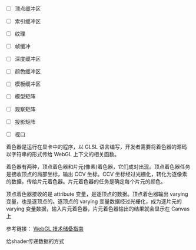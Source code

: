 - [ ] 顶点缓冲区
- [ ] 索引缓冲区
- [ ] 纹理
- [ ] 帧缓冲
- [ ] 深度缓冲区
- [ ] 颜色缓冲区
- [ ] 模板缓冲区

- [ ] 模型矩阵
- [ ] 观察矩阵
- [ ] 投影矩阵
- [ ] 视口

着色器是运行在显卡中的程序，以 GLSL 语言编写，开发者需要将着色器的源码以字符串的形式传给 WebGL 上下文的相关函数。

着色器有两种，顶点着色器和片元(像素)着色器，它们成对出现。顶点着色器任务是接收顶点的局部坐标，输出 CCV 坐标。CCV 坐标经过光栅化，转化为逐像素的数据，传给片元着色器。片元着色器的任务是确定每个片元的颜色。

顶点着色器接收的是 attribute 变量，是逐顶点的数据。顶点着色器输出 varying 变量，也是逐顶点的。逐顶点的 varying 变量数据经过光栅化，成为逐片元的 varying 变量数据，输入片元着色器，片元着色器输出的结果就会显示在 Canvas 上


参考链接：
[WebGL 技术储备指南](http://blog.csdn.net/happyduoduo1/article/details/51810137)


给shader传递数据的方式